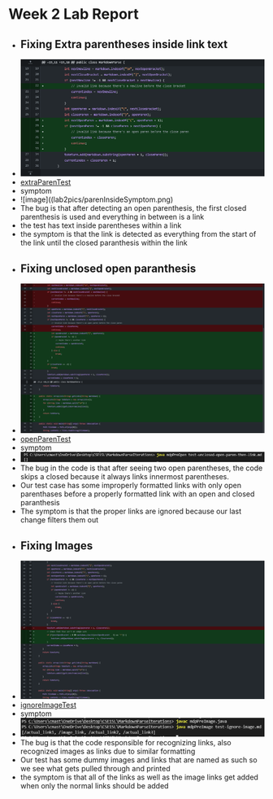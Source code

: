 **Week 2 Lab Report**
=====================
- ## Fixing Extra parentheses inside link text
- ![image](lab2pics/openParenChanges.png)
- [extraParenTest](https://cmasterm.github.io/cse15l-lab-reports/lab2tests/test-parens-inside-link.md)
- symptom
- ![image]((lab2pics/parenInsideSymptom.png)
- The bug is that after detecting an open parenthesis, the first closed parenthesis is used and everything in between is a link
- the test has text inside parentheses within a link
- the symptom is that the link is detected as everything from the start of the link until the closed paranthesis within the link
- ## Fixing unclosed open paranthesis
- ![image](lab2pics/unclosedChanges.png)
- [openParenTest](https://cmasterm.github.io/cse15l-lab-reports/lab2tests/test-unclosed-open-paren-then-link.md)
- symptom
- ![image](lab2pics/unclodedOpen.png)
- The bug in the code is that after seeing two open parentheses, the code skips a closed because it always links innermost parentheses.
- Our test case has some improperly formatted links with only open parenthases before a properly formatted link with an open and closed paranthesis
- The symptom is that the proper links are ignored because our last change filters them out
- ## Fixing Images
- ![image](lab2pics/imageFix.png)
- [ignoreImageTest](https://cmasterm.github.io/cse15l-lab-reports/lab2tests/test-ignore-image.md)
- symptom 
- ![image](lab2pics/imageSymptom.png)
- The bug is that the code responsible for recognizing links, also recognized images as links due to similar formatting
- Our test has some dummy images and links that are named as such so we see what gets pulled through and printed
- the symptom is that all of the links as well as the image links get added when only the normal links should be added
